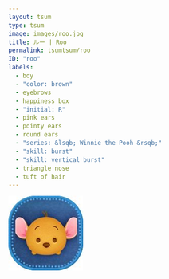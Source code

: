 ```yaml
---
layout: tsum
type: tsum
image: images/roo.jpg
title: ルー | Roo
permalink: tsumtsum/roo
ID: "roo"
labels:
  - boy
  - "color: brown"
  - eyebrows
  - happiness box
  - "initial: R"
  - pink ears
  - pointy ears
  - round ears
  - "series: &lsqb; Winnie the Pooh &rsqb;"
  - "skill: burst"
  - "skill: vertical burst"
  - triangle nose
  - tuft of hair
---
```

<img class="ui image" src="../images/roo.jpg">
